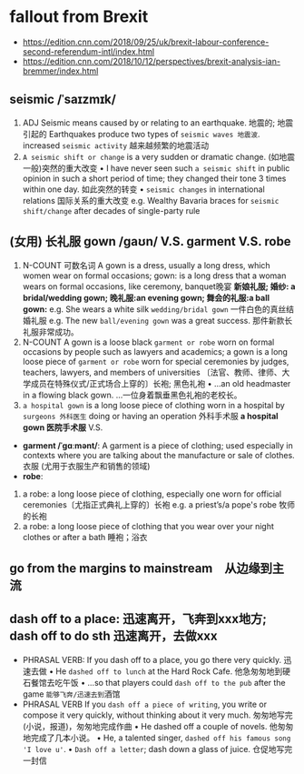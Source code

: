 # fallout from Brexit
* https://edition.cnn.com/2018/09/25/uk/brexit-labour-conference-second-referendum-intl/index.html
* https://edition.cnn.com/2018/10/12/perspectives/brexit-analysis-ian-bremmer/index.html

##  seismic /ˈsaɪzmɪk/      
1. ADJ Seismic means caused by or relating to an earthquake. 地震的; 地震引起的
Earthquakes produce two types of `seismic waves 地震波`.
increased `seismic activity` 越来越频繁的地震活动
2. `A seismic shift or change` is a very sudden or dramatic change. (如地震一般)突然的重大改变
•  I have never seen such `a seismic shift` in public opinion in such a short period of time; they changed their tone 3 times within one day.  如此突然的转变
• `seismic changes` in international relations 国际关系的重大改变
e.g. Wealthy Bavaria braces for `seismic shift/change` after decades of single-party rule

## (女用) 长礼服 gown /ɡaʊn/ V.S. garment V.S. robe
1. N-COUNT 可数名词 A gown is a dress, usually a long dress, which women wear on formal occasions; gown: is a long dress that a woman wears on formal occasions, like ceremony, banquet晚宴
**新娘礼服; 婚纱: a bridal/wedding gown; 晚礼服:an evening gown; 舞会的礼服:a ball gown:**
e.g. She wears a white silk `wedding/bridal gown` 一件白色的真丝结婚礼服
e.g. The new `ball/evening gown` was a great success. 那件新款长礼服非常成功。
2. N-COUNT A gown is a loose black `garment or robe` worn on formal occasions by people such as lawyers and academics; a gown is a long loose piece of `garment or robe` worn for special ceremonies by judges, teachers, lawyers, and members of universities 〔法官、教师、律师、大学成员在特殊仪式/正式场合上穿的〕长袍; 黑色礼袍
•  ...an old headmaster in a flowing black gown.  …一位身着飘垂黑色礼袍的老校长。
3. `a hospital gown` is a long loose piece of clothing worn in a hospital by `surgeons 外科医生` doing or having an operation 外科手术服  **a hospital gown 医院手术服**
V.S.
* **garment /ˈɡɑːmənt/**: A garment is a piece of clothing; used especially in contexts where you are talking about the manufacture or sale of clothes. 衣服 (尤用于衣服生产和销售的领域)
* **robe**:
1. a robe: a long loose piece of clothing, especially one worn for official ceremonies〔尤指正式典礼上穿的〕长袍 e.g. a priest’s/a pope's robe 牧师的长袍  
2. a robe: a long loose piece of clothing that you wear over your night clothes or after a bath 睡袍；浴衣

## go from the margins to mainstream　从边缘到主流

## dash off to a place: 迅速离开，飞奔到xxx地方; dash off to do sth 迅速离开，去做xxx
* PHRASAL VERB: If you dash off to a place, you go there very quickly. 迅速去做
• He `dashed off to lunch` at the Hard Rock Cafe.  他急匆匆地到硬石餐馆去吃午饭
• ...so that players could `dash off to the pub` after the game ``能够飞奔/迅速去到``酒馆
* PHRASAL VERB If you `dash off a piece of writing`, you write or compose it very quickly, without thinking about it very much. 匆匆地写完(小说，报道)，匆匆地完成作曲
•  He dashed off a couple of novels. 他匆匆地完成了几本小说。
•  He, a talented singer, `dashed off his famous song 'I love u'`.
•  `Dash off a letter`; dash down a glass of juice. 仓促地写完一封信
